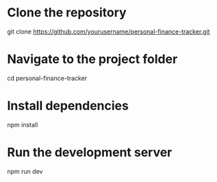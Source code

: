 # Clone the repository
git clone https://github.com/yourusername/personal-finance-tracker.git

# Navigate to the project folder
cd personal-finance-tracker

# Install dependencies
npm install

# Run the development server
npm run dev

